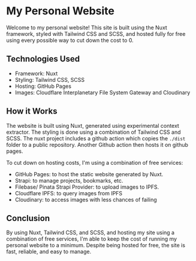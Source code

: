 # My Personal Website

Welcome to my personal website! This site is built using the Nuxt framework, styled with Tailwind CSS and SCSS, and hosted fully for free using every possible way to cut down the cost to 0.

## Technologies Used

- Framework: Nuxt
- Styling: Tailwind CSS, SCSS
- Hosting: GitHub Pages
- Images: Cloudflare Interplanetary File System Gateway and Cloudinary

## How it Works

The website is built using Nuxt, generated using experimental context extractor. The styling is done using a combination of Tailwind CSS and SCSS. The nuxt project includes a github action which copies the `./dist` folder to a public repository. Another Github action then hosts it on github pages.

To cut down on hosting costs, I'm using a combination of free services:

- GitHub Pages: to host the static website generated by Nuxt.
- Strapi: to manage projects, bookmarks, etc.
- Filebase/ Pinata Strapi Provider: to upload images to IPFS.
- Cloudflare IPFS: to query images from IPFS
- Cloudinary: to access images with less chances of failing

## Conclusion

By using Nuxt, Tailwind CSS, and SCSS, and hosting my site using a combination of free services, I'm able to keep the cost of running my personal website to a minimum. Despite being hosted for free, the site is fast, reliable, and easy to manage.

